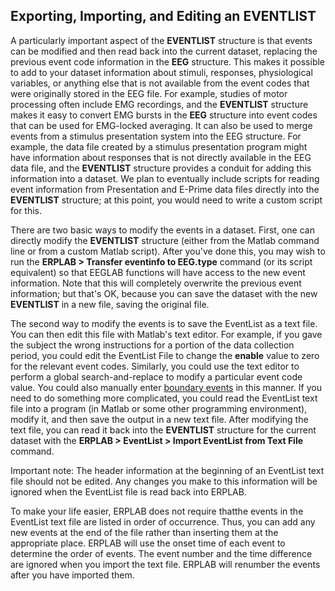 ## Exporting, Importing, and Editing an EVENTLIST
A particularly important aspect of the **EVENTLIST** structure is that events can be modified and then read back into the current dataset, replacing the previous event code information in the **EEG** structure.  This makes it possible to add to your dataset information about stimuli, responses, physiological variables, or anything else that is not available from the event codes that were originally stored in the EEG file.  For example, studies of motor processing often include EMG recordings, and the **EVENTLIST** structure makes it easy to convert EMG bursts in the **EEG** structure into event codes that can be used for EMG-locked averaging.  It can also be used to merge events from a stimulus presentation system into the EEG structure.  For example, the data file created by a stimulus presentation program might have information about responses that is not directly available in the EEG data file, and the **EVENTLIST** structure provides a conduit for adding this information into a dataset.  We plan to eventually include scripts for reading event information from Presentation and E-Prime data files directly into the **EVENTLIST** structure; at this point, you would need to write a custom script for this.

There are two basic ways to modify the events in a dataset.  First, one can directly modify the **EVENTLIST** structure (either from the Matlab command line or from a custom Matlab script).  After you've done this, you may wish to run the **ERPLAB > Transfer eventinfo to EEG.type** command (or its script equivalent) so that EEGLAB functions will have access to the new event information.  Note that this will completely overwrite the previous event information; but that's OK, because you can save the dataset with the new **EVENTLIST** in a new file, saving the original file.

The second way to modify the events is to save the EventList as a text file.  You can then edit this file with Matlab's text editor. For example, if you gave the subject the wrong instructions for a portion of the data collection period, you could edit the EventList File to change the **enable** value to zero for the relevant event codes. Similarly, you could use the text editor to perform a global search-and-replace to modify a particular event code value.  You could also manually enter [boundary events](./Boundary-Events-and-Disabled-Events) in this manner.  If you need to do something more complicated, you could read the EventList text file into a program (in Matlab or some other programming environment), modify it, and then save the output in a new text file.  After modifying the text file, you can read it back into the **EVENTLIST** structure for the current dataset with the **ERPLAB > EventList > Import EventList from Text File** command.

Important note: The header information at the beginning of an EventList text file should not be edited.  Any changes you make to this information will be ignored when the EventList file is read back into ERPLAB.

To make your life easier, ERPLAB does not require thatthe events in the EventList text file are listed in order of occurrence.  Thus, you can add any new events at the end of the file rather than inserting them at the appropriate place.  ERPLAB will use the onset time of each event to determine the order of events.  The event number and the time difference are ignored when you import the text file.  ERPLAB will renumber the events after you have imported them.

